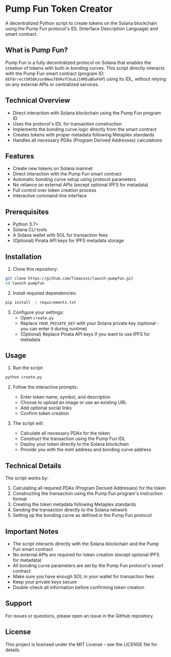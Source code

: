 # Pump Fun Token Creator

A decentralized Python script to create tokens on the Solana blockchain using the Pump Fun protocol's IDL (Interface Description Language) and smart contract.

## What is Pump Fun?

Pump Fun is a fully decentralized protocol on Solana that enables the creation of tokens with built-in bonding curves. This script directly interacts with the Pump Fun smart contract (program ID: `6EF8rrecthR5Dkzon8Nwu78hRvfCKubJ14M5uBEwF6P`) using its IDL, without relying on any external APIs or centralized services.

## Technical Overview

- Direct interaction with Solana blockchain using the Pump Fun program ID
- Uses the protocol's IDL for transaction construction
- Implements the bonding curve logic directly from the smart contract
- Creates tokens with proper metadata following Metaplex standards
- Handles all necessary PDAs (Program Derived Addresses) calculations

## Features

- Create new tokens on Solana mainnet
- Direct interaction with the Pump Fun smart contract
- Automatic bonding curve setup using protocol parameters
- No reliance on external APIs (except optional IPFS for metadata)
- Full control over token creation process
- Interactive command-line interface

## Prerequisites

- Python 3.7+
- Solana CLI tools
- A Solana wallet with SOL for transaction fees
- (Optional) Pinata API keys for IPFS metadata storage

## Installation

1. Clone this repository:
```bash
git clone https://github.com/Timaxsss/launch-pumpfun.git
cd launch-pumpfun
```

2. Install required dependencies:
```bash
pip install -r requirements.txt
```

3. Configure your settings:
   - Open `create.py`
   - Replace `YOUR_PRIVATE_KEY` with your Solana private key (optional - you can enter it during runtime)
   - (Optional) Replace Pinata API keys if you want to use IPFS for metadata

## Usage

1. Run the script:
```bash
python create.py
```

2. Follow the interactive prompts:
   - Enter token name, symbol, and description
   - Choose to upload an image or use an existing URL
   - Add optional social links
   - Confirm token creation

3. The script will:
   - Calculate all necessary PDAs for the token
   - Construct the transaction using the Pump Fun IDL
   - Deploy your token directly to the Solana blockchain
   - Provide you with the mint address and bonding curve address

## Technical Details

The script works by:
1. Calculating all required PDAs (Program Derived Addresses) for the token
2. Constructing the transaction using the Pump Fun program's instruction format
3. Creating the token metadata following Metaplex standards
4. Sending the transaction directly to the Solana network
5. Setting up the bonding curve as defined in the Pump Fun protocol

## Important Notes

- The script interacts directly with the Solana blockchain and the Pump Fun smart contract
- No external APIs are required for token creation (except optional IPFS for metadata)
- All bonding curve parameters are set by the Pump Fun protocol's smart contract
- Make sure you have enough SOL in your wallet for transaction fees
- Keep your private keys secure
- Double-check all information before confirming token creation

## Support

For issues or questions, please open an issue in the GitHub repository.

## License

This project is licensed under the MIT License - see the LICENSE file for details. 